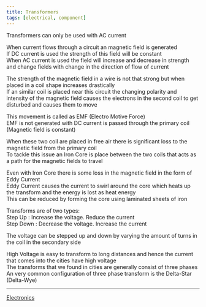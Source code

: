 ```yaml
---
title: Transformers
tags: [electrical, component]
---
```


Transformers can only be used with AC current

When current flows through a circuit an magnetic field is generated  
If DC current is used the strength of this field will be constant  
When AC current is used the field will increase and decrease in strength and change fields with change in the direction of flow of current

The strength of the magnetic field in a wire is not that strong but when placed in a coil shape increases drastically  
If an similar coil is placed near this circuit the changing polarity and intensity of the magnetic field causes the electrons in the second coil to get disturbed and causes them to move

This movement is called as EMF (Electro Motive Force)  
EMF is not generated with DC current is passed through the primary coil (Magnetic field is constant)

When these two coil are placed in free air there is significant loss to the magnetic field from the primary coil  
To tackle this issue an Iron Core is place between the two coils that acts as a path for the magnetic fields to travel

Even with Iron Core there is some loss in the magnetic field in the form of Eddy Current  
Eddy Current causes the current to swirl around the core which heats up the transform and the energy is lost as heat energy  
This can be reduced by forming the core using laminated sheets of iron 

Transforms are of two types:  
Step Up : Increase the voltage. Reduce the current  
Step Down : Decrease the voltage. Increase the current

The voltage can be stepped up and down by varying the amount of turns in the coil in the secondary side

High Voltage is easy to transform to long distances and hence the current that comes into the cities have high voltage  
The transforms that we found in cities are generally consist of three phases  
An very common configuration of three phase transform is the Delta-Star (Delta-Wye)

---

[Electronics](Electronics.md)
